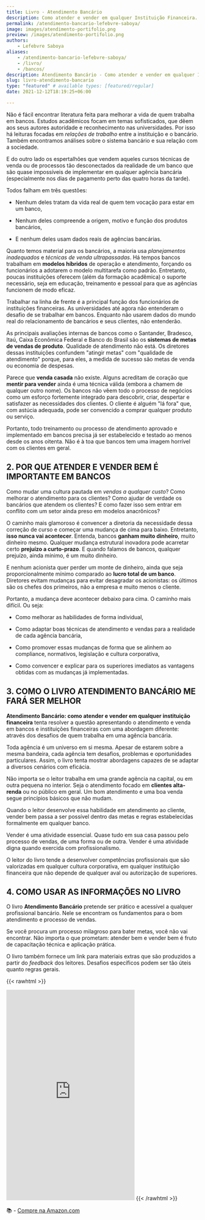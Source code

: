 ```yaml
---
title: Livro - Atendimento Bancário
description: Como atender e vender em qualquer Instituição Financeira.
permalink: /atendimento-bancario-lefebvre-saboya/
image: images/atendimento-portifolio.png
preview: /images/atendimento-portifolio.png
authors:
    - Lefebvre Saboya
aliases:
    - /atendimento-bancario-lefebvre-saboya/
    - /livro/
    - /bancos/
description: Atendimento Bancário - Como atender e vender em qualquer Instituição Financeira.
slug: livro-atendimento-bancario
type: "featured" # available types: [featured/regular]
date: 2021-12-12T18:19:25+06:00

---
```


          
Não é fácil encontrar literatura feita para melhorar a vida de quem trabalha em bancos. Estudos acadêmicos focam em temas sofisticados, que dêem aos seus autores autoridade e reconhecimento nas universidades. Por isso há leituras focadas em *relações de trabalho* entre a instituição e o bancário. Também encontramos análises sobre o sistema bancário e sua relação com a sociedade.

E do outro lado os espertalhões que vendem aqueles cursos técnicas de venda ou de processos tão desconectados da realidade de um banco que são quase impossíveis de implementar em qualquer agência bancária (especialmente nos dias de pagamento perto das quatro horas da tarde).

Todos falham em três questões:

- Nenhum deles tratam da vida real de quem tem vocação para estar em um banco,

- Nenhum deles compreende a origem, motivo e função dos produtos bancários,

- E nenhum deles usam dados reais de agências bancárias.

Quanto temos material para os bancários, a maioria usa *planejamentos inadequados* e *técnicas de venda ultrapassadas*. Há tempos bancos trabalham em **modelos híbridos** de operação e atendimento, forçando os funcionários a adotarem o modelo multitarefa como padrão. Entretanto, poucas instituições oferecem (além da formação acadêmica) o suporte necessário, seja em educação, treinamento e pessoal para que as agências funcionem de modo eficaz.

Trabalhar na linha de frente é a principal função dos funcionários de instituições financeiras. As universidades até agora não entenderam o desafio de se trabalhar em bancos. Enquanto não usarem dados do mundo real do relacionamento de bancários e seus clientes, não entenderão.

As principais avaliações internas de bancos como o Santander, Bradesco, Itaú, Caixa Econômica Federal e Banco do Brasil são os **sistemas de metas de vendas de produto**. Qualidade de atendimento não está. Os diretores dessas instituições confundem "atingir metas" com "qualidade de atendimento" porque, para eles, a medida de sucesso são metas de venda ou economia de despesas.

Parece que **venda casada** não existe. Alguns acreditam de coração que **mentir para vender** ainda é uma técnica válida (embora a chamem de qualquer outro nome). Os bancos não vêem todo o processo de negócios como um esforço fortemente integrado para descobrir, criar, despertar e satisfazer as necessidades dos clientes. O cliente é alguém "lá fora" que, com astúcia adequada, pode ser convencido a comprar qualquer produto ou serviço.

Portanto, todo treinamento ou processo de atendimento aprovado e implementado em bancos precisa já ser estabelecido e testado ao menos desde os anos oitenta. Não é à toa que bancos tem uma imagem horrível com os clientes em geral.

## **2. POR QUE ATENDER E VENDER BEM É IMPORTANTE EM BANCOS**

Como mudar uma cultura pautada em *vendas a qualquer custo*? Como melhorar o atendimento para os clientes? Como ajudar de verdade os bancários que atendem os clientes? E como fazer isso sem entrar em conflito com um setor ainda preso em modelos anacrônicos?

O caminho mais glamoroso é convencer a diretoria da necessidade dessa correção de curso e começar uma mudança de cima para baixo. Entretanto, **isso nunca vai acontecer**. Entenda, bancos **ganham muito dinheiro**, muito dinheiro mesmo. Qualquer mudança estrutural inovadora pode acarretar certo **prejuízo a curto-prazo**. E quando falamos de bancos, qualquer prejuízo, ainda mínimo, é um muito dinheiro.

E nenhum acionista quer perder um monte de dinheiro, ainda que seja proporcionalmente mínimo comparado ao **lucro total de um banco**. Diretores evitam mudanças para evitar desagradar os acionistas: os últimos são os chefes dos primeiros, não a empresa e muito menos o cliente.

Portanto, a mudança deve acontecer debaixo para cima. O caminho mais difícil. Ou seja:

- Como melhorar as habilidades de forma individual,

- Como adaptar boas técnicas de atendimento e vendas para a realidade de cada agência bancária,

- Como promover essas mudanças de forma que se alinhem ao compliance, normativos, legislação e cultura corporativa,

- Como convencer e explicar para os superiores imediatos as vantagens obtidas com as mudanças já implementadas.

## **3. COMO O LIVRO ATENDIMENTO BANCÁRIO ME FARÁ SER MELHOR**

**Atendimento Bancário: como atender e vender em qualquer instituição financeira** tenta resolver a questão apresentando o atendimento e venda em bancos e instituições financeiras com uma abordagem diferente: através dos desafios de quem trabalha em uma agência bancária.

Toda agência é um universo em si mesma. Apesar de estarem sobre a mesma bandeira, cada agência tem desafios, problemas e oportunidades particulares. Assim, o livro tenta mostrar abordagens capazes de se adaptar a diversos cenários com eficácia.

Não importa se o leitor trabalha em uma grande agência na capital, ou em outra pequena no interior. Seja o atendimento focado em **clientes alta-renda** ou no público em geral. Um bom atendimento e uma boa venda segue princípios básicos que não mudam.

Quando o leitor desenvolve essa habilidade em atendimento ao cliente, vender bem passa a ser possível dentro das metas e regras estabelecidas formalmente em qualquer banco.

Vender é uma atividade essencial. Quase tudo em sua casa passou pelo processo de vendas, de uma forma ou de outra. Vender é uma atividade digna quando exercida com profissionalismo.

O leitor do livro tende a desenvolver competências profissionais que são valorizadas em qualquer cultura corporativa, em qualquer instituição financeira que não depende de qualquer aval ou autorização de superiores.

## **4. COMO USAR AS INFORMAÇÕES NO LIVRO**

O livro **Atendimento Bancário** pretende ser prático e acessível a qualquer profissional bancário. Nele se encontram os fundamentos para o bom atendimento e processo de vendas.

Se você procura um processo milagroso para bater metas, você não vai encontrar. Não importa o que prometam: atender bem e vender bem é fruto de capacitação técnica e aplicação prática.

O livro também fornece um link para materiais extras que são produzidos a partir do *feedback* dos leitores. Desafios específicos podem ser tão úteis quanto regras gerais.

{{< rawhtml >}}
<iframe type="text/html" sandbox="allow-scripts allow-same-origin allow-popups" width="336" height="550" frameborder="0" allowfullscreen style="max-width:100%" src="https://ler.amazon.com.br/kp/card?asin=B07ZTTKXW9&preview=inline&linkCode=kpe&ref_=cm_sw_r_kb_dp_RPQEGCERPZPE62SZESQG&hideShare=true" ></iframe>
{{< /rawhtml >}}

:books: - [Compre na Amazon.com](https://amzn.to/33zy2FZ)

